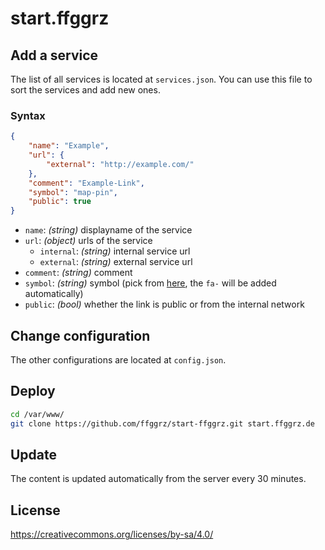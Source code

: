 # start.ffggrz

## Add a service

The list of all services is located at `services.json`. You can use this file to sort the services and add new ones.

### Syntax

```json
{
    "name": "Example",
    "url": {
        "external": "http://example.com/"
    },
    "comment": "Example-Link",
    "symbol": "map-pin",
    "public": true
}
```

- `name`: *(string)* displayname of the service
- `url`: *(object)* urls of the service
  - `internal`: *(string)* internal service url
  - `external`: *(string)* external service url
- `comment`: *(string)* comment
- `symbol`: *(string)* symbol (pick from [here](https://fortawesome.github.io/Font-Awesome/icons/), the `fa-` will be added automatically)
- `public`: *(bool)* whether the link is public or from the internal network

## Change configuration

The other configurations are located at `config.json`.

## Deploy

```sh
cd /var/www/
git clone https://github.com/ffggrz/start-ffggrz.git start.ffggrz.de
```

## Update

The content is updated automatically from the server every 30 minutes.

## License

https://creativecommons.org/licenses/by-sa/4.0/

